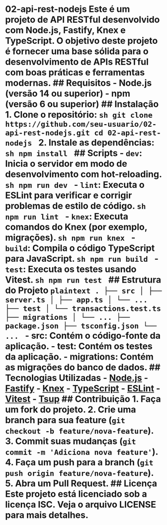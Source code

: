# 02-api-rest-nodejs Este é um projeto de API RESTful desenvolvido com Node.js, Fastify, Knex e TypeScript. O objetivo deste projeto é fornecer uma base sólida para o desenvolvimento de APIs RESTful com boas práticas e ferramentas modernas. ## Requisitos - Node.js (versão 14 ou superior) - npm (versão 6 ou superior) ## Instalação 1. Clone o repositório: ```sh git clone https://github.com/seu-usuario/02-api-rest-nodejs.git cd 02-api-rest-nodejs ``` 2. Instale as dependências: ```sh npm install ``` ## Scripts - `dev`: Inicia o servidor em modo de desenvolvimento com hot-reloading. ```sh npm run dev ``` - `lint`: Executa o ESLint para verificar e corrigir problemas de estilo de código. ```sh npm run lint ``` - `knex`: Executa comandos do Knex (por exemplo, migrações). ```sh npm run knex ``` - `build`: Compila o código TypeScript para JavaScript. ```sh npm run build ``` - `test`: Executa os testes usando Vitest. ```sh npm run test ``` ## Estrutura do Projeto ```plaintext . ├── src │ ├── server.ts │ ├── app.ts │ └── ... ├── test │ └── transactions.test.ts ├── migrations │ └── ... ├── package.json ├── tsconfig.json └── ... ``` - **src**: Contém o código-fonte da aplicação. - **test**: Contém os testes da aplicação. - **migrations**: Contém as migrações do banco de dados. ## Tecnologias Utilizadas - [Node.js](https://nodejs.org/) - [Fastify](https://www.fastify.io/) - [Knex](http://knexjs.org/) - [TypeScript](https://www.typescriptlang.org/) - [ESLint](https://eslint.org/) - [Vitest](https://vitest.dev/) - [Tsup](https://tsup.egoist.dev/) ## Contribuição 1. Faça um fork do projeto. 2. Crie uma branch para sua feature (`git checkout -b feature/nova-feature`). 3. Commit suas mudanças (`git commit -m 'Adiciona nova feature'`). 4. Faça um push para a branch (`git push origin feature/nova-feature`). 5. Abra um Pull Request. ## Licença Este projeto está licenciado sob a licença ISC. Veja o arquivo LICENSE para mais detalhes.